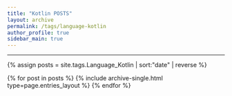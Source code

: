 ```yaml
---
title: "Kotlin POSTS"
layout: archive
permalink: /tags/language-kotlin
author_profile: true
sidebar_main: true
---
```


---

{% assign posts = site.tags.Language_Kotlin | sort:"date" | reverse  %}

{% for post in posts %}
  {% include archive-single.html type=page.entries_layout %}
{% endfor %}
